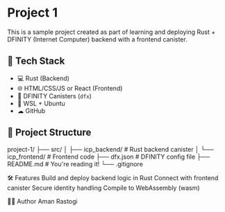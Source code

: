 # Project 1

This is a sample project created as part of learning and deploying Rust + DFINITY (Internet Computer) backend with a frontend canister.

## 🚀 Tech Stack

- 💻 Rust (Backend)
- 🌐 HTML/CSS/JS or React (Frontend)
- 🧠 DFINITY Canisters (`dfx`)
- 🐧 WSL + Ubuntu
- ☁ GitHub

## 📂 Project Structure

project-1/
├── src/
│ ├── icp_backend/ # Rust backend canister
│ └── icp_frontend/ # Frontend code
├── dfx.json # DFINITY config file
├── README.md # You're reading it!
└── .gitignore

🛠️ Features
Build and deploy backend logic in Rust
Connect with frontend canister
Secure identity handling
Compile to WebAssembly (wasm)

🙋‍♂️ Author
Aman Rastogi
